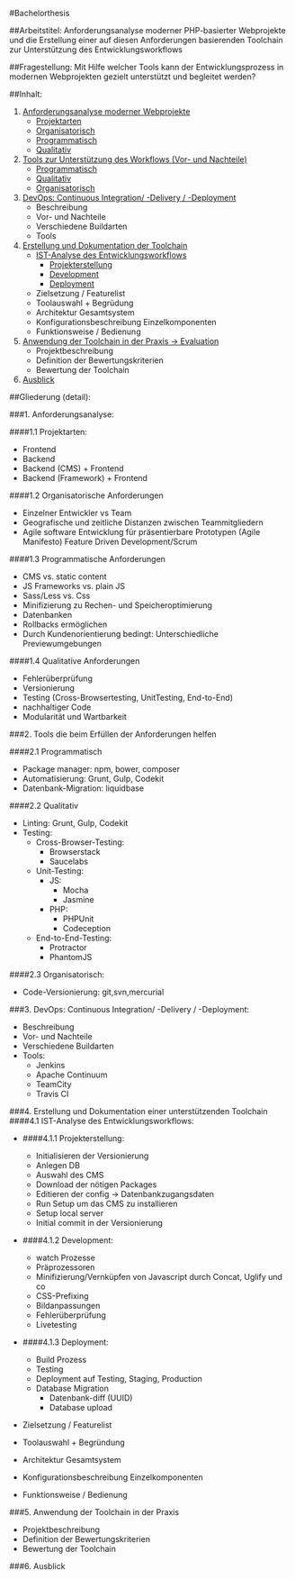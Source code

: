 #Bachelorthesis

##Arbeitstitel:
Anforderungsanalyse moderner PHP-basierter Webprojekte und die Erstellung einer auf diesen Anforderungen basierenden Toolchain zur Unterst&uuml;tzung des Entwicklungsworkflows

##Fragestellung:
Mit Hilfe welcher Tools kann der Entwicklungsprozess in modernen Webprojekten gezielt unterst&uuml;tzt und begleitet werden?

##Inhalt:
1. [Anforderungsanalyse moderner Webprojekte](#1)
    - [Projektarten](#1.1)
    - [Organisatorisch](#1.2)
    - [Programmatisch](#1.3)
    - [Qualitativ](#1.4)
2. [Tools zur Unterst&uuml;tzung des Workflows (Vor- und Nachteile)](#2)
    - [Programmatisch](#2.1)
    - [Qualitativ](#2.2)
    - [Organisatorisch](#2.3)
3. [DevOps: Continuous Integration/ -Delivery / -Deployment](#3)
    - Beschreibung
    - Vor- und Nachteile
    - Verschiedene Buildarten
    - Tools
4. [Erstellung und Dokumentation der Toolchain](#4)
    - [IST-Analyse des Entwicklungsworkflows](#4.1)
        - [Projekterstellung](#4.1.1)
        - [Development](#4.1.2)
        - [Deployment](#4.1.3)
    - Zielsetzung / Featurelist
    - Toolauswahl + Begr&uuml;dung
    - Architektur Gesamtsystem
    - Konfigurationsbeschreibung Einzelkomponenten
    - Funktionsweise / Bedienung
5. [Anwendung der Toolchain in der Praxis -> Evaluation](#5)
    - Projektbeschreibung
    - Definition der Bewertungskriterien
    - Bewertung der Toolchain
6. [Ausblick](#6)


##Gliederung (detail):

###<a name="1"></a>1. Anforderungsanalyse:

####<a name="1.1"></a>1.1 Projektarten: 
- Frontend
- Backend
- Backend (CMS) + Frontend
- Backend (Framework) + Frontend

####<a name="1.2"></a>1.2 Organisatorische Anforderungen
- Einzelner Entwickler vs Team
- Geografische und zeitliche Distanzen zwischen Teammitgliedern
- Agile software Entwicklung f&uuml;r pr&auml;sentierbare Prototypen (Agile Manifesto)
    Feature Driven Development/Scrum

####<a name="1.3"></a>1.3 Programmatische Anforderungen
- CMS vs. static content
- JS Frameworks vs. plain JS
- Sass/Less vs. Css
- Minifizierung zu Rechen- und Speicheroptimierung
- Datenbanken
- Rollbacks erm&ouml;glichen
- Durch Kundenorientierung bedingt: Unterschiedliche Previewumgebungen

####<a name="1.4"></a>1.4 Qualitative Anforderungen
- Fehler&uuml;berpr&uuml;fung
- Versionierung
- Testing (Cross-Browsertesting, UnitTesting, End-to-End) 
- nachhaltiger Code
- Modularit&auml;t und Wartbarkeit
 
###<a name="2"></a>2. Tools die beim Erf&uuml;llen der Anforderungen helfen

####<a name="2.2"></a>2.1 Programmatisch
- Package manager: npm, bower, composer
- Automatisierung: Grunt, Gulp, Codekit
- Datenbank-Migration: liquidbase

####<a name="2.2"></a>2.2 Qualitativ
- Linting: Grunt, Gulp, Codekit
- Testing: 
    - Cross-Browser-Testing: 
        - Browserstack
        - Saucelabs
    - Unit-Testing: 
        - JS: 
            - Mocha
            - Jasmine
        - PHP: 
            - PHPUnit 
            - Codeception
    - End-to-End-Testing: 
        - Protractor
        - PhantomJS
        
####<a name="2.3"></a>2.3 Organisatorisch:  
- Code-Versionierung: git,svn,mercurial     

###<a name="3"></a>3. DevOps: Continuous Integration/ -Delivery / -Deployment:
- Beschreibung
- Vor- und Nachteile
- Verschiedene Buildarten
- Tools:
    - Jenkins 
    - Apache Continuum
    - TeamCity
    - Travis CI

###<a name="4"></a>4. Erstellung und Dokumentation einer unterst&uuml;tzenden Toolchain
####<a name="4.1"></a>4.1 IST-Analyse des Entwicklungsworkflows:

- ####<a name="4.1.1"></a>4.1.1 Projekterstellung:
    - Initialisieren der Versionierung
    - Anlegen DB
    - Auswahl des CMS
    - Download der n&ouml;tigen Packages
    - Editieren der config -> Datenbankzugangsdaten
    - Run Setup um das CMS zu installieren
    - Setup local server
    - Initial commit in der Versionierung

- ####<a name="4.1.2"></a>4.1.2 Development:
    - watch Prozesse
    - Pr&auml;prozessoren
    - Minifizierung/Vernk&uuml;pfen von Javascript durch Concat, Uglify und co
    - CSS-Prefixing
    - Bildanpassungen
    - Fehler&uuml;berpr&uuml;fung
    - Livetesting

- ####<a name="4.1.3"></a>4.1.3 Deployment:
    - Build Prozess
    - Testing
    - Deployment auf Testing, Staging, Production  
    - Database Migration
        - Datenbank-diff (UUID)
        - Database upload
	
- Zielsetzung / Featurelist
- Toolauswahl + Begr&uuml;ndung
- Architektur Gesamtsystem
- Konfigurationsbeschreibung Einzelkomponenten
- Funktionsweise / Bedienung

###<a name="5"></a>5. Anwendung der Toolchain in der Praxis
- Projektbeschreibung
- Definition der Bewertungskriterien
- Bewertung der Toolchain

###<a name="6"></a>6. Ausblick


















